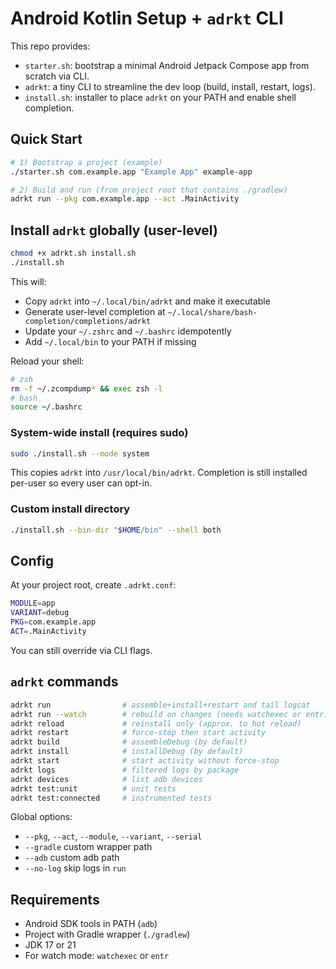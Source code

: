 # Android Kotlin Setup + `adrkt` CLI

This repo provides:
- `starter.sh`: bootstrap a minimal Android Jetpack Compose app from scratch via CLI.
- `adrkt`: a tiny CLI to streamline the dev loop (build, install, restart, logs).
- `install.sh`: installer to place `adrkt` on your PATH and enable shell completion.

## Quick Start

```bash
# 1) Bootstrap a project (example)
./starter.sh com.example.app "Example App" example-app

# 2) Build and run (from project root that contains ./gradlew)
adrkt run --pkg com.example.app --act .MainActivity
```

## Install `adrkt` globally (user-level)

```bash
chmod +x adrkt.sh install.sh
./install.sh
```

This will:
- Copy `adrkt` into `~/.local/bin/adrkt` and make it executable
- Generate user-level completion at `~/.local/share/bash-completion/completions/adrkt`
- Update your `~/.zshrc` and `~/.bashrc` idempotently
- Add `~/.local/bin` to your PATH if missing

Reload your shell:
```bash
# zsh
rm -f ~/.zcompdump* && exec zsh -l
# bash
source ~/.bashrc
```

### System-wide install (requires sudo)

```bash
sudo ./install.sh --mode system
```

This copies `adrkt` into `/usr/local/bin/adrkt`. Completion is still installed per-user so every user can opt-in.

### Custom install directory

```bash
./install.sh --bin-dir "$HOME/bin" --shell both
```

## Config

At your project root, create `.adrkt.conf`:

```bash
MODULE=app
VARIANT=debug
PKG=com.example.app
ACT=.MainActivity
```

You can still override via CLI flags.

## `adrkt` commands

```bash
adrkt run                # assemble+install+restart and tail logcat
adrkt run --watch        # rebuild on changes (needs watchexec or entr)
adrkt reload             # reinstall only (approx. to hot reload)
adrkt restart            # force-stop then start activity
adrkt build              # assembleDebug (by default)
adrkt install            # installDebug (by default)
adrkt start              # start activity without force-stop
adrkt logs               # filtered logs by package
adrkt devices            # list adb devices
adrkt test:unit          # unit tests
adrkt test:connected     # instrumented tests
```

Global options:
- `--pkg`, `--act`, `--module`, `--variant`, `--serial`
- `--gradle` custom wrapper path
- `--adb` custom adb path
- `--no-log` skip logs in `run`

## Requirements

- Android SDK tools in PATH (`adb`)
- Project with Gradle wrapper (`./gradlew`)
- JDK 17 or 21
- For watch mode: `watchexec` or `entr`
